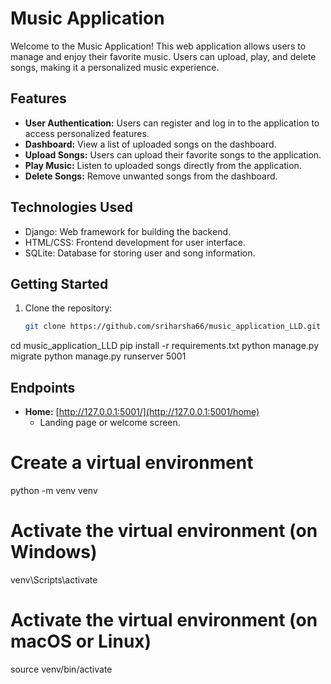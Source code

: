 # Music Application

Welcome to the Music Application! This web application allows users to manage and enjoy their favorite music. Users can upload, play, and delete songs, making it a personalized music experience.

## Features

- **User Authentication:** Users can register and log in to the application to access personalized features.
- **Dashboard:** View a list of uploaded songs on the dashboard.
- **Upload Songs:** Users can upload their favorite songs to the application.
- **Play Music:** Listen to uploaded songs directly from the application.
- **Delete Songs:** Remove unwanted songs from the dashboard.

## Technologies Used

- Django: Web framework for building the backend.
- HTML/CSS: Frontend development for user interface.
- SQLite: Database for storing user and song information.

## Getting Started

1. Clone the repository:

   ```bash
   git clone https://github.com/sriharsha66/music_application_LLD.git

cd music_application_LLD
pip install -r requirements.txt
python manage.py migrate
python manage.py runserver 5001 

## Endpoints

- **Home:** [http://127.0.0.1:5001/](http://127.0.0.1:5001/home)
  - Landing page or welcome screen.


# Create a virtual environment
python -m venv venv

# Activate the virtual environment (on Windows)
venv\Scripts\activate

# Activate the virtual environment (on macOS or Linux)
source venv/bin/activate
